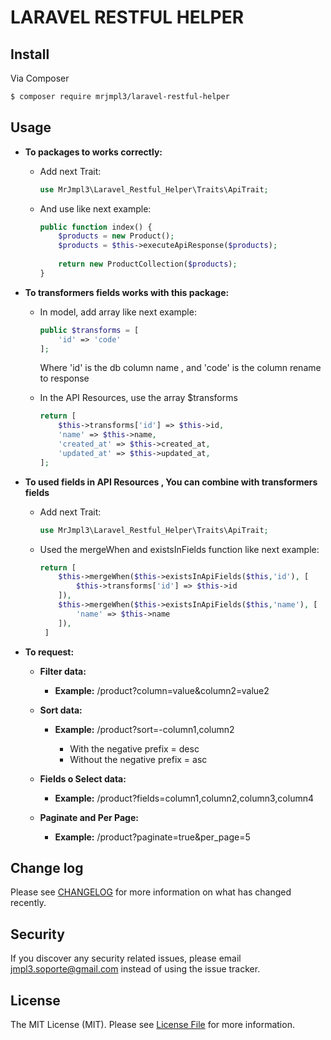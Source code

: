 # LARAVEL RESTFUL HELPER

## Install

Via Composer

``` bash
$ composer require mrjmpl3/laravel-restful-helper
```

## Usage

- **To packages to works correctly:**

	- Add next Trait:
	
		``` php
		use MrJmpl3\Laravel_Restful_Helper\Traits\ApiTrait;
		```
	- And use like next example:
	
		``` php
		public function index() {
			$products = new Product();
			$products = $this->executeApiResponse($products);
				
			return new ProductCollection($products);
		}
		```

- **To transformers fields works with this package:**

	- In model, add array like next example:
	
		``` php
		public $transforms = [
			'id' => 'code'
		];
		```
		
		Where 'id' is the db column name , and 'code' is the column rename to response
	
	- In the API Resources, use the array $transforms
	
		``` php
		return [
			$this->transforms['id'] => $this->id,
			'name' => $this->name,
			'created_at' => $this->created_at,
			'updated_at' => $this->updated_at,
		];
		```
		
- **To used fields in API Resources , You can combine with transformers fields**

	- Add next Trait:
	
    	``` php
    	use MrJmpl3\Laravel_Restful_Helper\Traits\ApiTrait;
    	```
    	
    - Used the mergeWhen and existsInFields function like next example:
    
    	``` php
    	return [
    		$this->mergeWhen($this->existsInApiFields($this,'id'), [
    			$this->transforms['id'] => $this->id
    		]),
    		$this->mergeWhen($this->existsInApiFields($this,'name'), [
    			'name' => $this->name
    		]),
    	 ]
    	```
    		
- **To request:**

	- **Filter data:** 
	
		- **Example:** /product?column=value&column2=value2
		
	- **Sort data:**
	
		- **Example:** /product?sort=-column1,column2
		
			- With the negative prefix = desc
            - Without the negative prefix = asc
            
    - **Fields o Select data:**
    
    	- **Example:** /product?fields=column1,column2,column3,column4
    	
    - **Paginate and Per Page:**
    
    	- **Example:** /product?paginate=true&per_page=5
    	
## Change log

Please see [CHANGELOG](CHANGELOG.md) for more information on what has changed recently.

## Security

If you discover any security related issues, please email jmpl3.soporte@gmail.com instead of using the issue tracker.

## License

The MIT License (MIT). Please see [License File](LICENSE.md) for more information.
